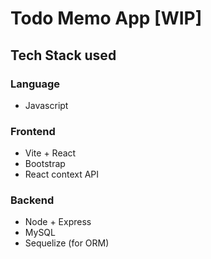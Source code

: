 # Todo Memo App [WIP]
## Tech Stack used
### Language
* Javascript
### Frontend
* Vite + React
* Bootstrap
* React context API
### Backend
* Node + Express
* MySQL
* Sequelize (for ORM)
